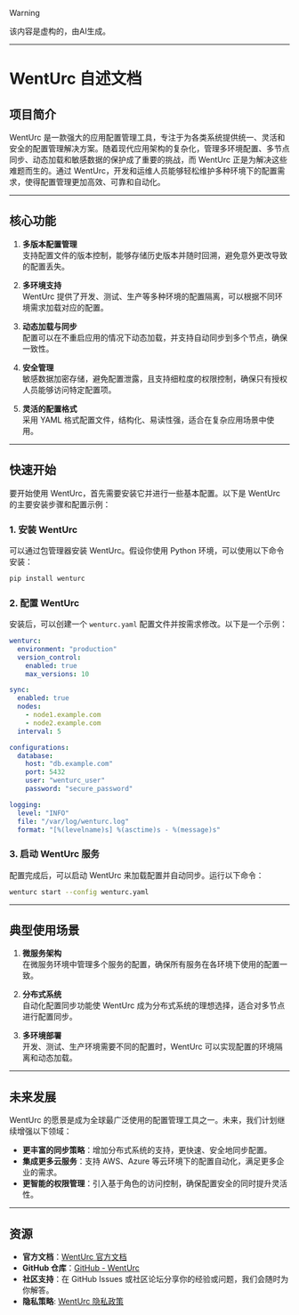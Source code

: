 >[!warning]
>该内容是虚构的，由AI生成。
>

---

# WentUrc 自述文档

## 项目简介

WentUrc 是一款强大的应用配置管理工具，专注于为各类系统提供统一、灵活和安全的配置管理解决方案。随着现代应用架构的复杂化，管理多环境配置、多节点同步、动态加载和敏感数据的保护成了重要的挑战，而 WentUrc 正是为解决这些难题而生的。通过 WentUrc，开发和运维人员能够轻松维护多种环境下的配置需求，使得配置管理更加高效、可靠和自动化。

---

## 核心功能

1. **多版本配置管理**  
   支持配置文件的版本控制，能够存储历史版本并随时回溯，避免意外更改导致的配置丢失。

2. **多环境支持**  
   WentUrc 提供了开发、测试、生产等多种环境的配置隔离，可以根据不同环境需求加载对应的配置。

3. **动态加载与同步**  
   配置可以在不重启应用的情况下动态加载，并支持自动同步到多个节点，确保一致性。

4. **安全管理**  
   敏感数据加密存储，避免配置泄露，且支持细粒度的权限控制，确保只有授权人员能够访问特定配置项。

5. **灵活的配置格式**  
   采用 YAML 格式配置文件，结构化、易读性强，适合在复杂应用场景中使用。

---

## 快速开始

要开始使用 WentUrc，首先需要安装它并进行一些基本配置。以下是 WentUrc 的主要安装步骤和配置示例：

### 1. 安装 WentUrc

可以通过包管理器安装 WentUrc。假设你使用 Python 环境，可以使用以下命令安装：

```bash
pip install wenturc
```

### 2. 配置 WentUrc

安装后，可以创建一个 `wenturc.yaml` 配置文件并按需求修改。以下是一个示例：

```yaml
wenturc:
  environment: "production"
  version_control:
    enabled: true
    max_versions: 10

sync:
  enabled: true
  nodes:
    - node1.example.com
    - node2.example.com
  interval: 5

configurations:
  database:
    host: "db.example.com"
    port: 5432
    user: "wenturc_user"
    password: "secure_password"

logging:
  level: "INFO"
  file: "/var/log/wenturc.log"
  format: "[%(levelname)s] %(asctime)s - %(message)s"
```

### 3. 启动 WentUrc 服务

配置完成后，可以启动 WentUrc 来加载配置并自动同步。运行以下命令：

```bash
wenturc start --config wenturc.yaml
```

---

## 典型使用场景

1. **微服务架构**  
   在微服务环境中管理多个服务的配置，确保所有服务在各环境下使用的配置一致。

2. **分布式系统**  
   自动化配置同步功能使 WentUrc 成为分布式系统的理想选择，适合对多节点进行配置同步。

3. **多环境部署**  
   开发、测试、生产环境需要不同的配置时，WentUrc 可以实现配置的环境隔离和动态加载。

---

## 未来发展

WentUrc 的愿景是成为全球最广泛使用的配置管理工具之一。未来，我们计划继续增强以下领域：

- **更丰富的同步策略**：增加分布式系统的支持，更快速、安全地同步配置。
- **集成更多云服务**：支持 AWS、Azure 等云环境下的配置自动化，满足更多企业的需求。
- **更智能的权限管理**：引入基于角色的访问控制，确保配置安全的同时提升灵活性。

---

## 资源

- **官方文档**：[WentUrc 官方文档](https://docs.wenturc.com/)
- **GitHub 仓库**：[GitHub - WentUrc](https://github.com/unerge/vuepress-starter)
- **社区支持**：在 GitHub Issues 或社区论坛分享你的经验或问题，我们会随时为你解答。
- **隐私策略**: [WentUrc 隐私政策](https://github.com/Unerge/.github-private/blob/main/profile/private.md)
